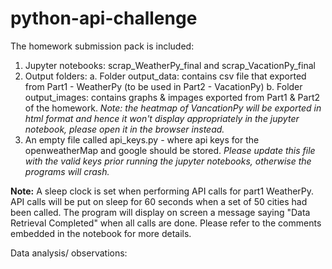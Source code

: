 # python-api-challenge

The homework submission pack is included:
1. Jupyter notebooks: scrap_WeatherPy_final and scrap_VacationPy_final
2. Output folders: 
    a. Folder output_data: contains csv file that exported from Part1 - WeatherPy (to be used in Part2 - VacationPy)
    b. Folder output_images: contains graphs & impages exported from Part1 & Part2 of the homework. *Note: the heatmap of VancationPy will be exported in html format and hence it won't display appropriately in the jupyter notebook, please open it in the browser instead.*
3. An empty file called api_keys.py - where api keys for the openweatherMap and google should be stored. *Please update this file with the valid keys prior running the jupyter notebooks, otherwise the programs will crash.*

**Note:** A sleep clock is set when performing API calls for part1 WeatherPy. API calls will be put on sleep for 60 seconds when a set of 50 cities had been called. The program will display on screen a message saying "Data Retrieval Completed" when all calls are done. Please refer to the comments embedded in the notebook for more details.


Data analysis/ observations: 
